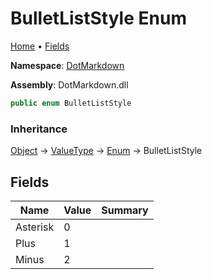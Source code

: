 <a name="_top"></a>

# BulletListStyle Enum

[Home](../../README.md#_top) &#x2022; [Fields](#fields)

**Namespace**: [DotMarkdown](../README.md#_top)

**Assembly**: DotMarkdown\.dll

```csharp
public enum BulletListStyle
```

### Inheritance

[Object](https://docs.microsoft.com/en-us/dotnet/api/system.object) &#x2192; [ValueType](https://docs.microsoft.com/en-us/dotnet/api/system.valuetype) &#x2192; [Enum](https://docs.microsoft.com/en-us/dotnet/api/system.enum) &#x2192; BulletListStyle

## Fields

| Name | Value | Summary |
| ---- | ----- | ------- |
| Asterisk | 0 |
| Plus | 1 |
| Minus | 2 |

